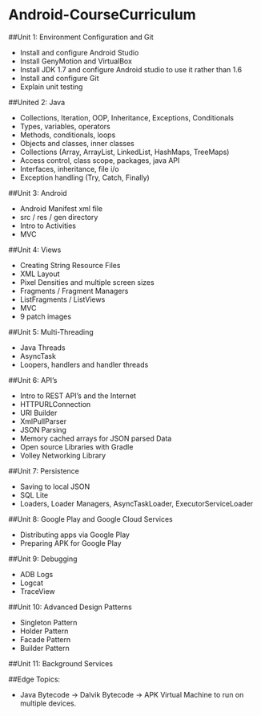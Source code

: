 Android-CourseCurriculum
=================


##Unit 1: Environment Configuration and Git

  - Install and configure Android Studio
  - Install GenyMotion and VirtualBox 
  - Install JDK 1.7 and configure Android studio to use it rather than 1.6 
  - Install and configure Git  
  - Explain unit testing 

##United 2: Java 

  - Collections, Iteration, OOP, Inheritance, Exceptions, Conditionals
  - Types, variables, operators 
  - Methods, conditionals, loops
  - Objects and classes, inner classes 
  - Collections (Array, ArrayList, LinkedList, HashMaps, TreeMaps)  
  - Access control, class scope, packages, java API 
  - Interfaces, inheritance, file i/o 
  - Exception handling (Try, Catch, Finally) 

##Unit 3: Android

  - Android Manifest xml file 
  - src / res / gen directory 
  - Intro to Activities 
  - MVC 

##Unit 4: Views

  - Creating String Resource Files 
  - XML Layout 
  - Pixel Densities and multiple screen sizes 
  - Fragments / Fragment Managers 
  - ListFragments / ListViews 
  - MVC
  - 9 patch images 

##Unit 5: Multi-Threading 

  - Java Threads 
  - AsyncTask
  - Loopers, handlers and handler threads 

##Unit 6: API’s 

  - Intro to REST API’s and the Internet 
  - HTTPURLConnection 
  - URI Builder 
  - XmlPullParser
  - JSON Parsing 
  - Memory cached arrays for JSON parsed Data 
  - Open source Libraries with Gradle 
  - Volley Networking Library

##Unit 7: Persistence 

  - Saving to local JSON 
  - SQL Lite 
  - Loaders, Loader Managers, AsyncTaskLoader, ExecutorServiceLoader

##Unit 8: Google Play and Google Cloud Services 
  - Distributing apps via Google Play 
  - Preparing APK for Google Play 

##Unit 9: Debugging 
  - ADB Logs 
  - Logcat
  - TraceView 

##Unit 10: Advanced Design Patterns 

  - Singleton Pattern 
  - Holder Pattern 
  - Facade Pattern 
  - Builder Pattern 

##Unit 11: Background Services 


##Edge Topics: 

  - Java Bytecode -> Dalvik Bytecode -> APK Virtual Machine to run on multiple devices.  
